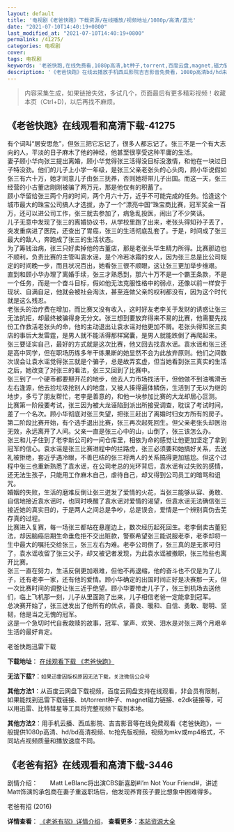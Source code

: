 ```yaml
---
layout: default
title: '电视剧《老爸快跑》下载资源/在线播放/视频地址/1080p/高清/蓝光'
date: "2021-07-10T14:40:19+0800"
last_modified_at: "2021-07-10T14:40:19+0800"
permalink: /41275/
categories: 电视剧
cover:
tags: 电视剧
keywords: '老爸快跑,在线免费看,1080p高清,bt种子,torrent,百度云盘,magnet,磁力链,迅雷下载资源'
description: '《老爸快跑》在线云播放手机西瓜影院吉吉影音免费看，1080p高清bd/hd未删减完整版和tc抢先枪版，mkv/mp4格式，附带bt/torrent种子、magnet/磁力链、百度云盘、网盘资源迅雷下载链接'
---
```


>内容采集生成，如果链接失效，多试几个，页面最后有更多精彩视频！收藏本页（Ctrl+D)，以后再找不麻烦。


## 《老爸快跑》在线观看和高清下载-41275

有个词叫“居安思危”，但张三把它忘记了，很多人都忘记了。张三不是一个有大志向的人，平淡的日子麻木了他的神经，他甚至很享受这种平庸的生活。<br />妻子顾小华向张三提出离婚，顾小华觉得张三活得没目标没激情，和他在一块过日子特没劲。他们的儿子上小学一年级，是张三父亲老张头的心头肉，顾小华说假如张三有六十万，她才同意儿子由张三抚养，否则她将带儿子出国。而这一天，张三经营的小古董店刚刚被骗了两万元，那是他仅有的积蓄了。<br />顾小华留给张三两个月的时间，两个月六十万，近乎不可能完成的任务。恰逢这个城市最大的珠宝公司搞人才选拔，办了一个&ldquo;漂亮中国”珠宝商比赛，冠军奖金一百万，还可以进公司工作，张三就去参加了，病急乱投医，闹出了不少笑话。<br />儿子无意中发现了张三的离婚协议书，从学校里跑了出来，老张头得知孙子丢了，突发重病进了医院，还查出了胃癌，张三的生活彻底乱套了。于是，时间成了张三最大的敌人，奔跑成了张三的生活状态。<br />为了筹钱治病，张三只好卖掉他的古董店，那是老张头毕生精力所得。比赛那边也不顺利，负责比赛的主管叫袁水谣，是个冷若冰霜的女人，因为张三总是比公司规定的时间晚一步，而且状况百出，她看张三很不顺眼，这让张三更加举步维艰。<br />直到和顾小华办理了离婚手续，张三才熟悉到，那六十万不是一个霸王条款，不是一个任务，而是一个奋斗目标，假如他无法克服性格中的弱点，还像以前一样安于现状、自满自足，他就会被社会淘汰，甚至连做父亲的权利都没有，因为这个时代就是这么残忍。<br />老张头的治疗费在增加，而比赛又没有收入，这时好友老李关于发财的诱惑让张三无法抗拒，却最终被骗得身无分文。张三想到要放弃得来不易的比赛，他需要先找份工作救活老张头的命，他的主动退出让袁水谣对他更加不屑。老张头得知张三卖店的事后大发雷霆，是男人就不能活得那样窝囊，是男人就能跌倒了再爬起来。<br />张三要证实自己，最好的方式就是这次比赛，他又回去找袁水谣。袁水谣和张三还是高中同学，但在职场历练多年干练果断的她显然不会为此放弃原则。他们之间数次误会让袁水谣觉得张三就是个骗子，总是故弄玄虚，但当她看到张三真实的生活之后，她改变了对张三的看法，张三又回到了比赛中。<br />张三到了一个硬币都要掰开花的地步，他去人力市场找活干，但他做不到油嘴滑舌左右逢源，他去捡垃圾抢别人的地盘，又被人揍得遍体鳞伤，生活到了无以为继的地步，多亏了朋友帮忙，老李是善意的，和他一块参加比赛的大龙却居心叵测。<br />比赛第一阶段要考试，张三因为被大龙诬陷到派出所接受调查，耽误了考试时间，差了一个名次。顾小华彻底对张三失望，把张三赶出了离婚时归女方所有的房子。第二阶段比赛开始，有个选手退出比赛，张三再次起死回生。但父亲老张头却医治无效，永远离开了人间。父亲一直是张三心中的山，山倒了，张三该怎么办。<br />张三和儿子住到了老李新公司的一间仓库里，相依为命的感觉让他更加坚定了拿到冠军的信心。袁水谣是张三比赛进程中的拦路虎，张三必须要和她搞好关系，去送礼被拒绝，套近乎遇冷眼，不善巴结的张三将两人的关系搞得更加尴尬。但这个过程中张三也重新熟悉了袁水谣，在公司老总的光环背后，袁水谣有过失败的感情，还无法生孩子，只能用工作麻木自己，虐待自己，却又得到公司员工的暗骂和诅咒。<br />婚姻的失败，生活的磨难反倒让张三迸发了爱情的火花，当张三能够从容、勇敢、自信地接近袁水谣时，也同时唤醒了袁水谣对爱情的渴望，但袁水谣无法确信张三接近她的真实目的，于是两人之间总是争吵，总是误会，爱情是一个辨别真伪去芜存真的过程。<br />比赛进入复赛，每一场张三都站在悬崖边上，数次经历起死回生。老李倒卖古董犯法，却因脑癌后期生命垂危拒不交出赃款，警察希望张三能说服老李，老李却将一生中最大的嘱托交给张三，张三左右为难。老李公司倒了，张三真的是无家可归了，袁水谣收留了张三父子，却又被记者发现，为此袁水谣被撤职，张三险些也离开比赛。<br />张三一直在努力，生活反倒更加艰难，但他不再退缩，他的奋斗也不仅是为了儿子，还有老李一家，还有他的爱情。顾小华确定的出国时间正好是决赛那一天，但一次比赛时间的调整让张三近乎绝望。顾小华要带走儿子了，张三到机场去送他们，临上飞机那一刻，儿子从里面跑了出来，儿子相信老爸一定能拿到冠军。<br />总决赛开始了，张三迸发出了他所有的优点，善良、暖和、自信、勇敢、聪明、坚韧，他是当之无愧的冠军。<br />这是一个急切时代自我救赎的故事，冠军、掌声、欢笑、泪水是对张三两个月艰辛生活的最好肯定。


老爸快跑迅雷下载

**下载地址**： [在线观看下载 《老爸快跑》](https://www.993dy.com//vod-detail-id-11033.html) 


**无法下载?**：`如果迅雷因版权原因无法下载，关注微信公众号 `

**其他方法1**：从百度云网盘下载视频，百度云网盘支持在线观看，非会员有限制，如果能找到迅雷下载链接、bt/torrent种子、magnet磁力链接、e2dk链接等，可以用迅雷、比特彗星等工具将完整视频下载到本地。

**其他方法2**：用手机云播、西瓜影院、吉吉影音等在线免费观看《老爸快跑》，一般提供1080p高清、hd/bd高清视频、tc抢先版视频，视频为mkv或mp4格式，不同站点视频质量和播放速度不同。


## 《老爸有招》在线观看和高清下载-3446

剧情介绍：　　Matt LeBlanc将出演CBS新喜剧#I’m Not Your Friend#，讲述Matt饰演的承包商在妻子重返职场后，他发现养育孩子要比想象中困难得多。


老爸有招 (2016)

**详情查看**： [《老爸有招》详情介绍](/movie/3446/)， **查看更多**：[本站资源大全](/movie/t/all/)

